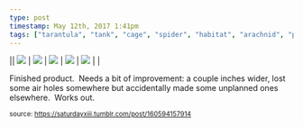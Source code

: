```yaml
---
type: post
timestamp: May 12th, 2017 1:41pm
tags: ["tarantula", "tank", "cage", "spider", "habitat", "arachnid", "pets"]
---
```


|| <img src="https://saturdayxiii.github.io/media/160594157914_1.jpg"/> | <img src="https://saturdayxiii.github.io/media/160594157914_2.jpg"/> | <img src="https://saturdayxiii.github.io/media/160594157914_3.jpg"/> |
 <img src="https://saturdayxiii.github.io/media/160594157914_4.jpg"/> | <img src="https://saturdayxiii.github.io/media/160594157914_5.jpg"/> |  |

Finished product.  Needs a bit of improvement: a couple inches wider, lost some air holes somewhere but accidentally made some unplanned ones elsewhere.  Works out.
 
  
<small>source: https://saturdayxiii.tumblr.com/post/160594157914</small>
